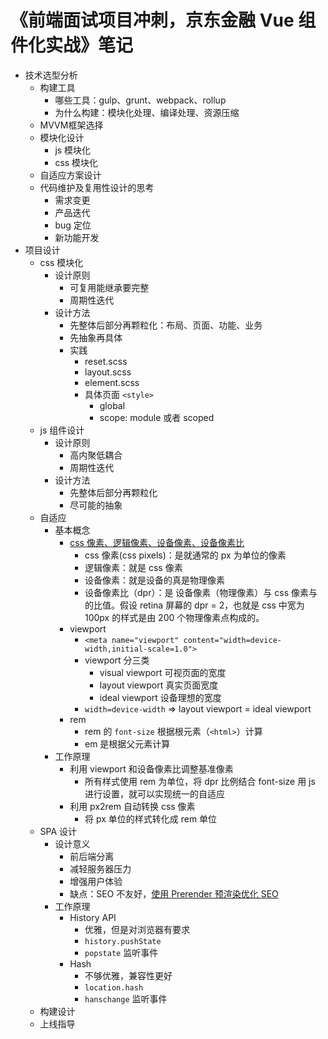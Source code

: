 # 《前端面试项目冲刺，京东金融 Vue 组件化实战》笔记

- 技术选型分析
    + 构建工具
        * 哪些工具：gulp、grunt、webpack、rollup
        * 为什么构建：模块化处理、编译处理、资源压缩
    + MVVM框架选择
    + 模块化设计
        * js 模块化
        * css 模块化
    + 自适应方案设计
    + 代码维护及复用性设计的思考
        * 需求变更
        * 产品迭代
        * bug 定位
        * 新功能开发
- 项目设计
    + css 模块化
        * 设计原则
            - 可复用能继承要完整
            - 周期性迭代
        * 设计方法
            - 先整体后部分再颗粒化：布局、页面、功能、业务
            - 先抽象再具体
            - 实践
                + reset.scss
                + layout.scss
                + element.scss
                + 具体页面 `<style>`
                    * global
                    * scope: module 或者 scoped
    + js 组件设计
        * 设计原则
            - 高内聚低耦合
            - 周期性迭代
        * 设计方法
            - 先整体后部分再颗粒化
            - 尽可能的抽象
    + 自适应
        * 基本概念
            - [css 像素、逻辑像素、设备像素、设备像素比](https://github.com/jawil/blog/issues/21)
                + css 像素(css pixels)：是就通常的 px 为单位的像素
                + 逻辑像素：就是 css 像素
                + 设备像素：就是设备的真是物理像素
                + 设备像素比（dpr）：是 设备像素（物理像素）与 css 像素与的比值。假设 retina 屏幕的 dpr = 2，也就是 css 中宽为 100px 的样式是由 200 个物理像素点构成的。
            - viewport
                + `<meta name="viewport" content="width=device-width,initial-scale=1.0">`
                + viewport 分三类
                    * visual viewport 可视页面的宽度
                    * layout viewport 真实页面宽度
                    * ideal viewport 设备理想的宽度
                + `width=device-width` => layout viewport = ideal viewport
            - rem
                + rem 的 `font-size` 根据根元素（`<html>`）计算
                + em 是根据父元素计算
        * 工作原理
            - 利用 viewport 和设备像素比调整基准像素
                + 所有样式使用 rem 为单位，将 dpr 比例结合 font-size 用 js 进行设置，就可以实现统一的自适应 
            - 利用 px2rem 自动转换 css 像素
                + 将 px 单位的样式转化成 rem 单位
    + SPA 设计
        * 设计意义
            - 前后端分离
            - 减轻服务器压力
            - 增强用户体验
            - 缺点：SEO 不友好，[使用 Prerender 预渲染优化 SEO](http://codingfishman.github.io/2016/05/06/prerender%E9%A2%84%E6%B8%B2%E6%9F%93%E4%BC%98%E5%8C%96SEO/)
        * 工作原理
            - History API
                + 优雅，但是对浏览器有要求
                + `history.pushState`
                + `popstate` 监听事件
            - Hash 
                + 不够优雅，兼容性更好
                + `location.hash`
                + `hanschange` 监听事件
    + 构建设计
    + 上线指导
